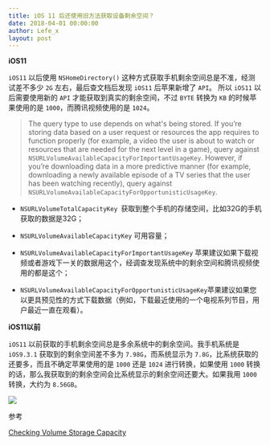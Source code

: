 ```yaml
---
title: iOS 11 后还使用旧方法获取设备剩余空间？
date: 2018-04-01 00:00:00
author: Lefe_x
layout: post
---
```



**iOS11**

`iOS11` 以后使用 `NSHomeDirectory()` 这种方式获取手机剩余空间总是不准，经测试差不多少 `2G` 左右，最后查文档后发现 `iOS11` 后苹果新增了 `API`。 所以 `iOS11` 以后需要使用新的 `API` 才能获取到真实的剩余空间，不过 `BYTE` 转换为 `KB` 的时候苹果使用的是 `1000`，而腾讯视频使用的是 `1024`。

 > The query type to use depends on what's being stored. If you’re storing data based on a user request or resources the app requires to function properly (for example, a video the user is about to watch or resources that are needed for the next level in a game), query against `NSURLVolumeAvailableCapacityForImportantUsageKey`. However, if you’re downloading data in a more predictive manner (for example, downloading a newly available episode of a TV series that the user has been watching recently), query against `NSURLVolumeAvailableCapacityForOpportunisticUsageKey`.

 - `NSURLVolumeTotalCapacityKey `获取到整个手机的存储空间，比如32G的手机获取的数据是32G；

 - `NSURLVolumeAvailableCapacityKey` 可用容量；

 - `NSURLVolumeAvailableCapacityForImportantUsageKey` 苹果建议如果下载视频或者游戏下一关的数据用这个，经调查发现系统中的剩余空间和腾讯视频使用的都是这个；

 - `NSURLVolumeAvailableCapacityForOpportunisticUsageKey`苹果建议如果您以更具预见性的方式下载数据（例如，下载最近使用的一个电视系列节目，用户最近一直在观看）。

**iOS11以前**

`iOS11` 以前获取的手机剩余空间总是多余系统中的剩余空间。我手机系统是`iOS9.3.1` 获取到的剩余空间差不多为 `7.98G`，而系统显示为 `7.8G`，比系统获取的还要多，而且不确定苹果使用的是 `1000` 还是 `1024` 进行转换，如果使用 `1000` 转换的话，那么我获取到的剩余空间会比系统显示的剩余空间还要大。如果我用 `1000` 转换，大约为 `8.56GB`。

![](https://github.com/iOS-Tips/iOS-tech-set/blob/master/images/2018/04/2-1.png?raw=true)

参考

[Checking Volume Storage Capacity](https://developer.apple.com/documentation/foundation/nsurlresourcekey/checking_volume_storage_capacity?language=objc)
